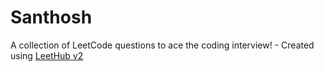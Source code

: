 # Santhosh
A collection of LeetCode questions to ace the coding interview! - Created using [LeetHub v2](https://github.com/arunbhardwaj/LeetHub-2.0)
